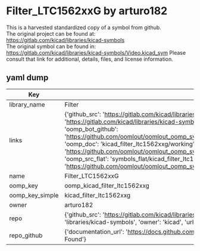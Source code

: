 # Filter_LTC1562xxG by arturo182  
This is a harvested standardized copy of a symbol from github.  
The original project can be found at:  
https://gitlab.com/kicad/libraries/kicad-symbols  
The original symbol can be found in:
https://gitlab.com/kicad/libraries/kicad-symbols/Video.kicad_sym
Please consult that link for additional, details, files, and license information.  
## yaml dump  
| Key | Value |  
| --- | --- |  
| library_name | Filter |  
| links | {'github_src': 'https://gitlab.com/kicad/libraries/kicad-symbols/Video.kicad_sym', 'github_src_repo': 'https://gitlab.com/kicad/libraries/kicad-symbols', 'oomp_bot': 'kicad_filter_ltc1562xxg/working', 'oomp_bot_github': 'https://github.com/oomlout/oomlout_oomp_symbol_bot/tree/main/kicad_filter_ltc1562xxg/working', 'oomp_doc': 'kicad_filter_ltc1562xxg/working', 'oomp_doc_github': 'https://github.com/oomlout/oomlout_oomp_symbol_doc/tree/main/kicad_filter_ltc1562xxg/working', 'oomp_src_flat': 'symbols_flat/kicad_filter_ltc1562xxg/working', 'oomp_src_flat_github': 'https://github.com/oomlout/oomlout_oomp_symbol_src/tree/main/kicad_filter_ltc1562xxg/working'} |  
| name | Filter_LTC1562xxG |  
| oomp_key | oomp_kicad_filter_ltc1562xxg |  
| oomp_key_simple | kicad_filter_ltc1562xxg |  
| owner | arturo182 |  
| repo | {'github_src': 'https://gitlab.com/kicad/libraries/kicad-symbols/Video.kicad_sym', 'name': 'libraries/kicad-symbols', 'owner': 'kicad', 'url': 'https://gitlab.com/kicad/libraries/kicad-symbols'} |  
| repo_github | {'documentation_url': 'https://docs.github.com/rest/repos/repos#get-a-repository', 'message': 'Not Found'} |  

